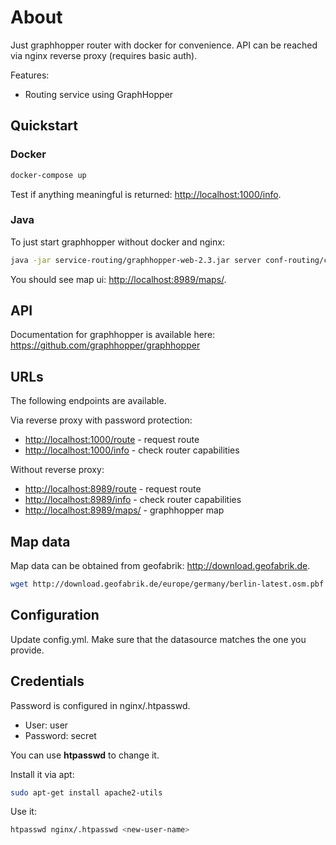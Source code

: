 # About

Just graphhopper router with docker for convenience. API can be reached via nginx reverse proxy (requires basic auth).

Features:

* Routing service using GraphHopper

## Quickstart

### Docker

```bash
docker-compose up
```

Test if anything meaningful is returned: <http://localhost:1000/info>.

### Java

To just start graphhopper without docker and nginx:

```bash
java -jar service-routing/graphhopper-web-2.3.jar server conf-routing/config.yml
```

You should see map ui: <http://localhost:8989/maps/>.

## API

Documentation for graphhopper is available here:
<https://github.com/graphhopper/graphhopper>

## URLs

The following endpoints are available.

Via reverse proxy with password protection:

* <http://localhost:1000/route> - request route
* <http://localhost:1000/info> - check router capabilities

Without reverse proxy:

* <http://localhost:8989/route> - request route
* <http://localhost:8989/info> - check router capabilities
* <http://localhost:8989/maps/> - graphhopper map

## Map data

Map data can be obtained from geofabrik: <http://download.geofabrik.de>.

```bash
wget http://download.geofabrik.de/europe/germany/berlin-latest.osm.pbf
```

## Configuration

Update config.yml. Make sure that the datasource matches the one you provide.

## Credentials

Password is configured in nginx/.htpasswd.

* User: user
* Password: secret

You can use **htpasswd** to change it.

Install it via apt:

```bash
sudo apt-get install apache2-utils
```

Use it:

```bash
htpasswd nginx/.htpasswd <new-user-name>
```
